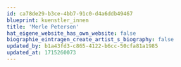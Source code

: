 ```yaml
---
id: ca78de29-b3ce-4bb7-91c0-d4a6ddb49467
blueprint: kuenstler_innen
title: 'Merle Petersen'
hat_eigene_website_has_own_website: false
biographie_eintragen_create_artist_s_biography: false
updated_by: b1a43fd3-c865-4122-b6cc-50cfa81a1985
updated_at: 1715260073
---
```

